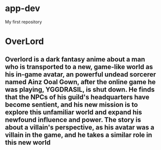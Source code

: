 # app-dev
My first repository

# **OverLord**
## Overlord is a dark fantasy anime about a man who is transported to a new, game-like world as his in-game avatar, an powerful undead sorcerer named Ainz Ooal Gown, after the online game he was playing, YGGDRASIL, is shut down. He finds that the NPCs of his guild's headquarters have become sentient, and his new mission is to explore this unfamiliar world and expand his newfound influence and power. The story is about a villain's perspective, as his avatar was a villain in the game, and he takes a similar role in this new world
